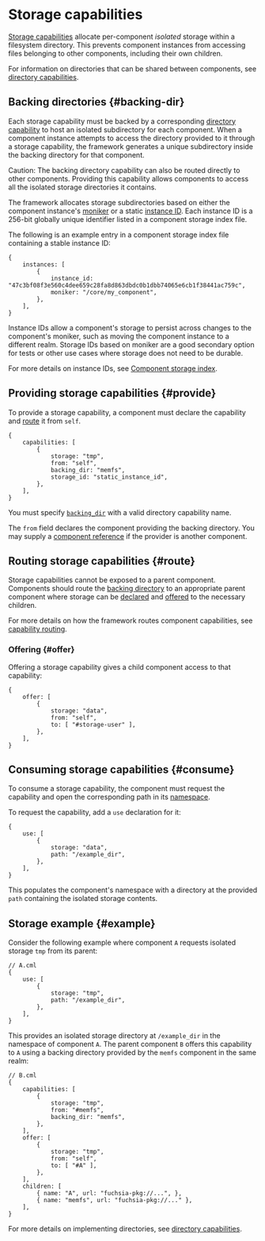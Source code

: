 # Storage capabilities

[Storage capabilities][glossary.storage-capability] allocate per-component
*isolated* storage within a filesystem directory. This prevents component
instances from accessing files belonging to other components, including their
own children.

For information on directories that can be shared between components, see
[directory capabilities][directory-capabilities].

## Backing directories {#backing-dir}

Each storage capability must be backed by a corresponding
[directory capability][glossary.directory-capability] to host an isolated
subdirectory for each component. When a component instance attempts to access
the directory provided to it through a storage capability, the framework
generates a unique subdirectory inside the backing directory for that component.

Caution: The backing directory capability can also be routed directly to other
components. Providing this capability allows components to access all the
isolated storage directories it contains.

The framework allocates storage subdirectories based on either the component
instance's [moniker][glossary.moniker] or a static
[instance ID][glossary.component-instance-identifier]. Each instance ID is a
256-bit globally unique identifier listed in a component storage index file.

The following is an example entry in a component storage index file containing a
stable instance ID:

```json5
{
    instances: [
        {
            instance_id: "47c3bf08f3e560c4dee659c28fa8d863dbdc0b1dbb74065e6cb1f38441ac759c",
            moniker: "/core/my_component",
        },
    ],
}
```

Instance IDs allow a component's storage to persist across changes to the
component's moniker, such as moving the component instance to a different realm.
Storage IDs based on moniker are a good secondary option for tests or other use
cases where storage does not need to be durable.

For more details on instance IDs, see [Component storage index][storage-index].

## Providing storage capabilities {#provide}

To provide a storage capability, a component must declare the capability and
[route](#route) it from `self`.

```json5
{
    capabilities: [
        {
            storage: "tmp",
            from: "self",
            backing_dir: "memfs",
            storage_id: "static_instance_id",
        },
    ],
}
```

You must specify [`backing_dir`](#backing-dir) with a valid directory capability
name.

The `from` field declares the component providing the backing directory.
You may supply a [component reference][component-reference] if the provider is
another component.

## Routing storage capabilities {#route}

Storage capabilities cannot be exposed to a parent component. Components should
route the [backing directory](#backing-dir) to an appropriate parent component
where storage can be [declared](#provide) and [offered](#offer) to the necessary
children.

For more details on how the framework routes component capabilities,
see [capability routing][capability-routing].

### Offering {#offer}

Offering a storage capability gives a child component access to that
capability:

```json5
{
    offer: [
        {
            storage: "data",
            from: "self",
            to: [ "#storage-user" ],
        },
    ],
}
```

## Consuming storage capabilities {#consume}

To consume a storage capability, the component must request the capability and
open the corresponding path in its [namespace][glossary.namespace].

To request the capability, add a `use` declaration for it:

```json5
{
    use: [
        {
            storage: "data",
            path: "/example_dir",
        },
    ],
}
```

This populates the component's namespace with a directory at the provided `path`
containing the isolated storage contents.

## Storage example {#example}

Consider the following example where component `A` requests isolated storage
`tmp` from its parent:

```json5
// A.cml
{
    use: [
        {
            storage: "tmp",
            path: "/example_dir",
        },
    ],
}
```

This provides an isolated storage directory at `/example_dir` in the namespace
of component `A`.
The parent component `B` offers this capability to `A` using a backing directory
provided by the `memfs` component in the same realm:

```json5
// B.cml
{
    capabilities: [
        {
            storage: "tmp",
            from: "#memfs",
            backing_dir: "memfs",
        },
    ],
    offer: [
        {
            storage: "tmp",
            from: "self",
            to: [ "#A" ],
        },
    ],
    children: [
        { name: "A", url: "fuchsia-pkg://...", },
        { name: "memfs", url: "fuchsia-pkg://..." },
    ],
}
```

For more details on implementing directories, see
[directory capabilities][directory-capabilities].

[glossary.directory-capability]: /docs/glossary/README.md#directory-capability
[glossary.component-instance-identifier]: /docs/glossary/README.md#component-instance-identifier
[glossary.moniker]: /docs/glossary/README.md#moniker
[glossary.namespace]: /docs/glossary/README.md#namespace
[glossary.outgoing-directory]: /docs/glossary/README.md#outgoing-directory
[glossary.storage-capability]: /docs/glossary/README.md#storage-capability
[capability-routing]: /docs/concepts/components/v2/capabilities/README.md#routing
[component-reference]: https://fuchsia.dev/reference/cml#references
[directory-capabilities]: /docs/concepts/components/v2/capabilities/directory.md
[storage-index]: /docs/development/components/component_id_index.md
